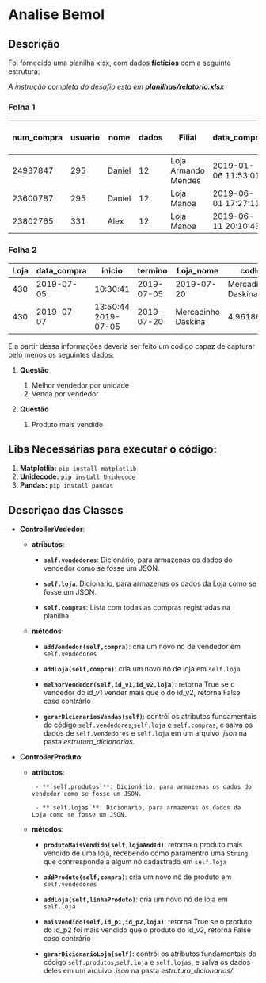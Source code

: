#  Analise Bemol

## Descrição
  Foi fornecido uma planilha xlsx, com dados **fictícios**  com a seguinte estrutura:
  
  *A instrução completa do desafio esta em __planilhas/relatorio.xlsx__*
  
### Folha 1
num_compra|	usuario|	nome	|dados|	Filial	|data_compra|	valor_compra	|Imposto	|Informado sobre importo?
------------|-------|-------|------|--------|-----------|---------------|---------|------------------------|
24937847	|295|	Daniel	|12	|Loja Armando Mendes|	2019-01-06 11:53:01	|R$129,12|	R$2,60	|Sim
23600787	|295	|Daniel	|12|	Loja Manoa	|2019-06-01 17:27:11	|R$95,96|	R$1,94	|Sim
23802765	|331|	Alex|	12	|Loja Manoa|	2019-06-11 20:10:43|	R$586,20|	R$11,82	|Sim


### Folha 2

Loja|	data_compra|	inicio	|termino	|Loja_nome	|codloja	|produto	|EAN|	quantidade	|valor_total|	Imposto|
----|------------|----------|----------|----------|---------|---------|---|-------------|------------|---------|
430	|2019-07-05 |10:30:41	|2019-07-05	|2019-07-20	|Mercadinho Daskina|	4,96186E+13	|Açaí 1L|	3,29849E+12|1|	R$ 9,23	|R$ 1,58|
430 |	2019-07-07|13:50:44	2019-07-05	|2019-07-20|	Mercadinho Daskina|4,96186E+13	|Açaí| 1L Zero|7,8949E+12|1|	R$ 5,59|	R$ 0,96|


  
  E a partir dessa informações deveria ser feito um código capaz de capturar pelo menos os seguintes dados:
1. **Questão**
    1. Melhor vendedor por unidade
    1. Venda por vendedor
    
1. **Questão**
    1. Produto mais vendido
    
  
## Libs Necessárias para executar o código:
  1. **Matplotlib:** `pip install matplotlib`
  1. **Unidecode:** `pip install Unidecode`
  1. **Pandas:** `pip install pandas` 
  
  
 ## Descriçao das Classes
 * **ControllerVededor**:
    * **atributos**:
        - **`self.vendedores`**: Dicionário, para armazenas os dados do vendedor como se fosse um JSON.
        
        - **`self.loja`**: Dicionario, para armazenas os dados da Loja como se fosse um JSON.
        
        - **`self.compras`**: Lista com todas as compras registradas na planilha.
        
      
    * **métodos**:
       - **`addVendedor(self,compra)`**: cria um novo nó de vendedor em `self.vendedores`
       
       - **`addLoja(self,compra)`**: cria um novo nó de loja em `self.loja`
       
       - **`melhorVendedor(self,id_v1,id_v2,loja)`**: retorna True se o vendedor do id_v1 vender mais que o do id_v2, retorna False caso contrário
       
       - **`gerarDicionariosVendas(self)`**: contrói os atributos fundamentais do código `self.vendedores`,`self.loja` e `self.compras`, e salva os dados de `self.vendedores` e `self.loja` em um arquivo *.json* na pasta *estrutura_dicionarios*.
       
 * **ControllerProduto**:
 
     * **atributos**:
     
            - **`self.produtos`**: Dicionário, para armazenas os dados do vendedor como se fosse um JSON.

            - **`self.lojas`**: Dicionario, para armazenas os dados da Loja como se fosse um JSON.


        
      
      * **métodos**:
           - **`produtoMaisVendido(self,lojaAndId)`**: retorna o produto mais vendido de uma loja, recebendo como paramentro uma `String` que conrresponde a algum nó cadastrado em `self.loja`
           - **`addProduto(self,compra)`**: cria um novo nó de produto em `self.vendedores`
          
           - **`addLoja(self,linhaProduto)`**: cria um novo nó de loja em `self.loja`

           - **`maisVendido(self,id_p1,id_p2,loja)`**: retorna True se o produto do id_p2 foi mais vendido que o produto do id_v2, retorna False caso contrário

           - **`gerarDicionarioLoja(self)`**: contrói os atributos fundamentais do código `self.produtos`,`self.loja` e `self.lojas`, e salva os dados deles em um arquivo *.json* na pasta *estrutura_dicionarios/*.
  
 
 

 
